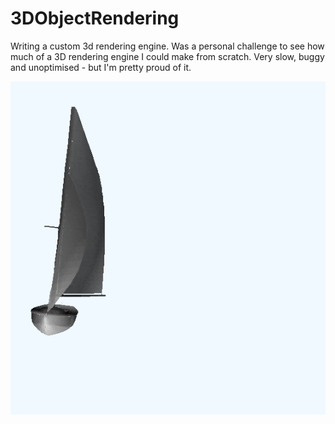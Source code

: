 # 3DObjectRendering

Writing a custom 3d rendering engine.
Was a personal challenge to see how much of a 3D rendering engine I could make from scratch.
Very slow, buggy and unoptimised - but I'm pretty proud of it.

<p align="center">
  <img src="https://github.com/Bencargs/3DObjectRendering/blob/main/output.gif">
</p>

